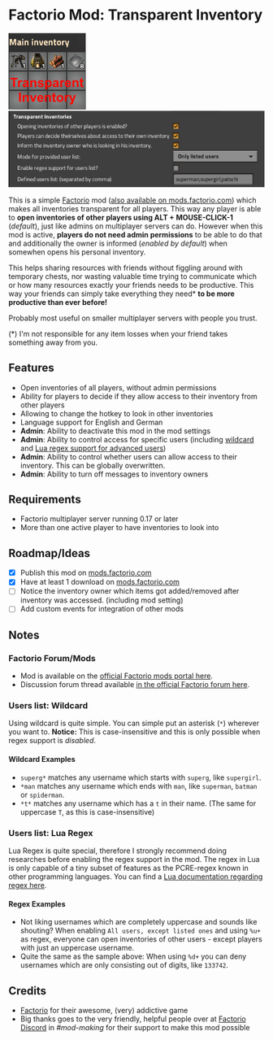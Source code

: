 # Factorio Mod: Transparent Inventory

![Thumbnail](https://raw.githubusercontent.com/patschi/factorio-transparent-inventory/master/thumbnail.png "Thumbnail")
![Mod Settings](https://raw.githubusercontent.com/patschi/factorio-transparent-inventory/master/screenshots/settings_mod.png "Mod Settings")

This is a simple [Factorio](https://www.factorio.com/) mod ([also available on mods.factorio.com](https://mods.factorio.com/mod/transparent-inventory)) which makes all inventories transparent for all players. This way any player is able to **open inventories of other players using ALT + MOUSE-CLICK-1** (*default*), just like admins on multiplayer servers can do. However when this mod is active, **players do not need admin permissions** to be able to do that and additionally the owner is informed (*enabled by default*) when somewhen opens his personal inventory.

This helps sharing resources with friends without figgling around with temporary chests, nor wasting valuable time trying to communicate which or how many resources exactly your friends needs to be productive. This way your friends can simply take everything they need* **to be more productive than ever before!**

Probably most useful on smaller multiplayer servers with people you trust.

(*) I'm not responsible for any item losses when your friend takes something away from you.

## Features

- Open inventories of all players, without admin permissions
- Ability for players to decide if they allow access to their inventory from other players
- Allowing to change the hotkey to look in other inventories
- Language support for English and German
- **Admin**: Ability to deactivate this mod in the mod settings
- **Admin**: Ability to control access for specific users (including [wildcard](#users-list-wildcard) and [Lua regex support for advanced users](#users-list-lua-regex))
- **Admin**: Ability to control whether users can allow access to their inventory. This can be globally overwritten.
- **Admin**: Ability to turn off messages to inventory owners

## Requirements

- Factorio multiplayer server running 0.17 or later
- More than one active player to have inventories to look into

## Roadmap/Ideas

- [x] Publish this mod on [mods.factorio.com](https://mods.factorio.com/mod/transparent-inventory)
- [x] Have at least 1 download on [mods.factorio.com](https://mods.factorio.com/mod/transparent-inventory)
- [ ] Notice the inventory owner which items got added/removed after inventory was accessed. (including mod setting)
- [ ] Add custom events for integration of other mods

## Notes

### Factorio Forum/Mods

- Mod is available on the [official Factorio mods portal here]([mods.factorio.com](https://mods.factorio.com/mod/transparent-inventory)).
- Discussion forum thread available [in the official Factorio forum here](https://forums.factorio.com/viewtopic.php?f=190&t=67935).

### Users list: Wildcard

Using wildcard is quite simple. You can simple put an asterisk (`*`) wherever you want to. **Notice:** This is case-insensitive and this is only possible when regex support is *disabled*.

#### Wildcard Examples

- `superg*` matches any username which starts with `superg`, like `supergirl`.
- `*man` matches any username which ends with `man`, like `superman`, `batman` or `spiderman`.
- `*t*` matches any username which has a `t` in their name. (The same for uppercase `T`, as this is case-insensitive)

### Users list: Lua Regex

Lua Regex is quite special, therefore I strongly recommend doing researches before enabling the regex support in the mod. The regex in Lua is only capable of a tiny subset of features as the PCRE-regex known in other programming languages. You can find a [Lua documentation regarding regex here](https://www.lua.org/pil/20.2.html).

#### Regex Examples

- Not liking usernames which are completely uppercase and sounds like shouting? When enabling `All users, except listed ones` and using `%u+` as regex, everyone can open inventories of other users - except players with just an uppercase username.
- Quite the same as the sample above: When using `%d+` you can deny usernames which are only consisting out of digits, like `133742`.

## Credits

- [Factorio](https://www.factorio.com/) for their awesome, (very) addictive game
- Big thanks goes to the very friendly, helpful people over at [Factorio Discord](https://discord.gg/factorio) in *#mod-making* for their support to make this mod possible

